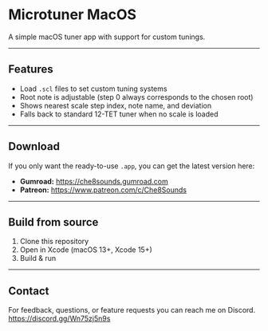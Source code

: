 # Microtuner MacOS

A simple macOS tuner app with support for custom tunings.   

---

## Features
 
- Load `.scl` files to set custom tuning systems  
- Root note is adjustable (step 0 always corresponds to the chosen root)  
- Shows nearest scale step index, note name, and deviation  
- Falls back to standard 12-TET tuner when no scale is loaded  

---

## Download

If you only want the ready-to-use `.app`, you can get the latest version here:  
- **Gumroad:** https://che8sounds.gumroad.com 
- **Patreon:** https://www.patreon.com/c/Che8Sounds  

---

## Build from source

1. Clone this repository  
2. Open in Xcode (macOS 13+, Xcode 15+)  
3. Build & run  

---

## Contact

For feedback, questions, or feature requests you can reach me on Discord. 
https://discord.gg/Wn75zj5n9s

